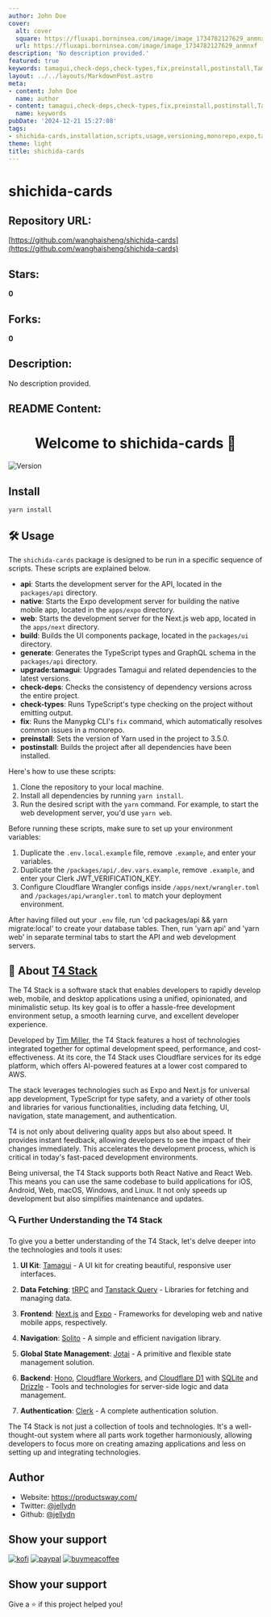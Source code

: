 ```yaml
---
author: John Doe
cover:
  alt: cover
  square: https://fluxapi.borninsea.com/image/image_1734782127629_anmnxf
  url: https://fluxapi.borninsea.com/image/image_1734782127629_anmnxf
description: 'No description provided.'
featured: true
keywords: tamagui,check-deps,check-types,fix,preinstall,postinstall,Tamagui,monorepo,Yarn,Cloudflare,Next.js,Expo,T4_Stack,Tim_Miller,Clerk
layout: ../../layouts/MarkdownPost.astro
meta:
- content: John Doe
  name: author
- content: tamagui,check-deps,check-types,fix,preinstall,postinstall,Tamagui,monorepo,Yarn,Cloudflare,Next.js,Expo,T4_Stack,Tim_Miller,Clerk
  name: keywords
pubDate: '2024-12-21 15:27:08'
tags:
- shichida-cards,installation,scripts,usage,versioning,monorepo,expo,tamagui,npm,yarn,typescripts,graphql,cloudflare,t4-stack
theme: light
title: shichida-cards
---
```


# shichida-cards

## Repository URL: 
[https://github.com/wanghaisheng/shichida-cards](https://github.com/wanghaisheng/shichida-cards)

## Stars: 
**0**

## Forks: 
**0**

## Description: 
No description provided.

## README Content: 
<h1 align="center">Welcome to shichida-cards 👋</h1>
<p>
  <img alt="Version" src="https://img.shields.io/badge/version-0.0.1-blue.svg?cacheSeconds=2592000" />
</p>

## Install

```sh
yarn install
```

## 🛠️ Usage

The `shichida-cards` package is designed to be run in a specific sequence of scripts. These scripts are explained below.

- **api**: Starts the development server for the API, located in the `packages/api` directory.
- **native**: Starts the Expo development server for building the native mobile app, located in the `apps/expo` directory.
- **web**: Starts the development server for the Next.js web app, located in the `apps/next` directory.
- **build**: Builds the UI components package, located in the `packages/ui` directory.
- **generate**: Generates the TypeScript types and GraphQL schema in the `packages/api` directory.
- **upgrade:tamagui**: Upgrades Tamagui and related dependencies to the latest versions.
- **check-deps**: Checks the consistency of dependency versions across the entire project.
- **check-types**: Runs TypeScript's type checking on the project without emitting output.
- **fix**: Runs the Manypkg CLI's `fix` command, which automatically resolves common issues in a monorepo.
- **preinstall**: Sets the version of Yarn used in the project to 3.5.0.
- **postinstall**: Builds the project after all dependencies have been installed.

Here's how to use these scripts:

1. Clone the repository to your local machine.
2. Install all dependencies by running `yarn install`.
3. Run the desired script with the `yarn` command. For example, to start the web development server, you'd use `yarn web`.

Before running these scripts, make sure to set up your environment variables:

1. Duplicate the `.env.local.example` file, remove `.example`, and enter your variables.
2. Duplicate the `/packages/api/.dev.vars.example`, remove `.example`, and enter your Clerk JWT_VERIFICATION_KEY.
3. Configure Cloudflare Wrangler configs inside `/apps/next/wrangler.toml` and `/packages/api/wrangler.toml` to match your deployment environment.

After having filled out your `.env` file, run 'cd packages/api && yarn migrate:local' to create your database tables. Then, run 'yarn api' and 'yarn web' in separate terminal tabs to start the API and web development servers.

## 📝 About [T4 Stack](https://github.com/timothymiller/t4-app)

The T4 Stack is a software stack that enables developers to rapidly develop web, mobile, and desktop applications using a unified, opinionated, and minimalistic setup. Its key goal is to offer a hassle-free development environment setup, a smooth learning curve, and excellent developer experience.

Developed by [Tim Miller](https://twitter.com/ogtimothymiller), the T4 Stack features a host of technologies integrated together for optimal development speed, performance, and cost-effectiveness. At its core, the T4 Stack uses Cloudflare services for its edge platform, which offers AI-powered features at a lower cost compared to AWS.

The stack leverages technologies such as Expo and Next.js for universal app development, TypeScript for type safety, and a variety of other tools and libraries for various functionalities, including data fetching, UI, navigation, state management, and authentication.

T4 is not only about delivering quality apps but also about speed. It provides instant feedback, allowing developers to see the impact of their changes immediately. This accelerates the development process, which is critical in today's fast-paced development environments.

Being universal, the T4 Stack supports both React Native and React Web. This means you can use the same codebase to build applications for iOS, Android, Web, macOS, Windows, and Linux. It not only speeds up development but also simplifies maintenance and updates.

### 🔍 Further Understanding the T4 Stack

To give you a better understanding of the T4 Stack, let's delve deeper into the technologies and tools it uses:

1. **UI Kit**: [Tamagui](https://tamagui.dev) - A UI kit for creating beautiful, responsive user interfaces.

2. **Data Fetching**: [tRPC](https://trpc.io) and [Tanstack Query](https://tanstack.com/query/latest) - Libraries for fetching and managing data.

3. **Frontend**: [Next.js](https://nextjs.org) and [Expo](https://expo.io) - Frameworks for developing web and native mobile apps, respectively.

4. **Navigation**: [Solito](https://solito.dev) - A simple and efficient navigation library.

5. **Global State Management**: [Jotai](https://jotai.org) - A primitive and flexible state management solution.

6. **Backend**: [Hono](https://hono.dev), [Cloudflare Workers](https://workers.cloudflare.com), and [Cloudflare D1](https://developers.cloudflare.com/d1) with [SQLite](https://sqlite.org) and [Drizzle](https://orm.drizzle.team) - Tools and technologies for server-side logic and data management.

7. **Authentication**: [Clerk](https://clerk.dev) - A complete authentication solution.

The T4 Stack is not just a collection of tools and technologies. It's a well-thought-out system where all parts work together harmoniously, allowing developers to focus more on creating amazing applications and less on setting up and integrating technologies.

## Author

- Website: https://productsway.com/
- Twitter: [@jellydn](https://twitter.com/jellydn)
- Github: [@jellydn](https://github.com/jellydn)

## Show your support

[![kofi](https://img.shields.io/badge/Ko--fi-F16061?style=for-the-badge&logo=ko-fi&logoColor=white)](https://ko-fi.com/dunghd)
[![paypal](https://img.shields.io/badge/PayPal-00457C?style=for-the-badge&logo=paypal&logoColor=white)](https://paypal.me/dunghd)
[![buymeacoffee](https://img.shields.io/badge/Buy_Me_A_Coffee-FFDD00?style=for-the-badge&logo=buy-me-a-coffee&logoColor=black)](https://www.buymeacoffee.com/dunghd)

## Show your support

Give a ⭐️ if this project helped you!

